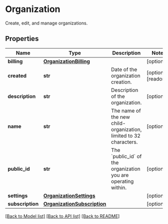 # Organization

Create, edit, and manage organizations.

## Properties
Name | Type | Description | Notes
------------ | ------------- | ------------- | -------------
**billing** | [**OrganizationBilling**](OrganizationBilling.md) |  | [optional] 
**created** | **str** | Date of the organization creation. | [optional] [readonly] 
**description** | **str** | Description of the organization. | [optional] 
**name** | **str** | The name of the new child-organization, limited to 32 characters. | [optional] 
**public_id** | **str** | The &#x60;public_id&#x60; of the organization you are operating within. | [optional] 
**settings** | [**OrganizationSettings**](OrganizationSettings.md) |  | [optional] 
**subscription** | [**OrganizationSubscription**](OrganizationSubscription.md) |  | [optional] 

[[Back to Model list]](README.md#documentation-for-models) [[Back to API list]](README.md#documentation-for-api-endpoints) [[Back to README]](README.md)


